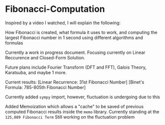 # Fibonacci-Computation

Inspired by a video I watched, I will explain the following:

How Fibonacci is created, what formula it uses to work, and computing the largest Fibonacci number in 1 second using different algorithms and formulas

Currently a work in progress document. Focusing currently on Linear Reccurence and Closed-Form Solution.

Future plans include Fourier Transform (DFT and FFT), Galois Theory, Karatsuba, and maybe 1 more.

Current results: [Linear Recurrence: 31st Fibonacci Number] [Binet's Formula: 785-805th Fibonacci Number]

Currently added `sympy` import, however, fluctuation is undergoing due to this

Added Memoization which allows a "cache" to be saved of previous computed Fibonacci results inside the `memo` library. Currently standing at the `125,089 Fibonacci Term`
Still working on the fluctuation problem
